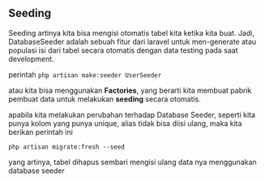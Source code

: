 ## Seeding

Seeding artinya kita bisa mengisi otomatis tabel kita ketika kita buat.
Jadi, DatabaseSeeder adalah sebuah fitur dari laravel untuk men-generate atau populasi isi dari tabel secara otomatis dengan data testing pada saat development.

perintah `php artisan make:seeder UserSeeder`

atau kita bisa menggunakan **Factories**, yang berarti kita membuat pabrik pembuat data untuk melakukan **seeding** secara otomatis.

apabila kita melakukan perubahan terhadap Database Seeder, seperti kita punya kolom yang punya unique, alias tidak bisa diisi ulang, maka kita berikan perintah ini

`php artisan migrate:fresh --seed`

yang artinya, tabel dihapus sembari mengisi ulang data nya menggunakan database seeder

